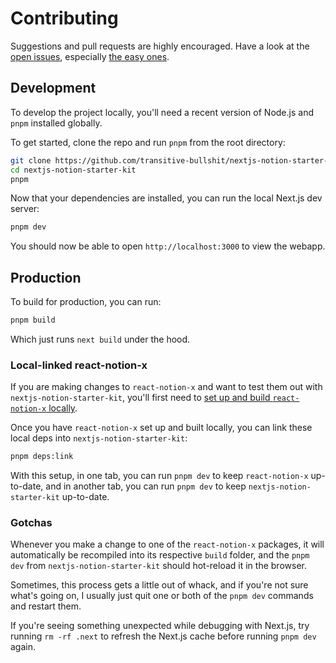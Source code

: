 # Contributing

Suggestions and pull requests are highly encouraged. Have a look at the [open issues](https://github.com/NotionX/react-notion-x/issues?q=is%3Aissue+is%3Aopen+label%3A%22help+wanted%22+sort%3Areactions-%2B1-desc), especially [the easy ones](https://github.com/NotionX/react-notion-x/issues?q=is%3Aissue+is%3Aopen+label%3A%22good+first+issue%22+sort%3Areactions-%2B1-desc).

## Development

To develop the project locally, you'll need a recent version of Node.js and `pnpm` installed globally.

To get started, clone the repo and run `pnpm` from the root directory:

```bash
git clone https://github.com/transitive-bullshit/nextjs-notion-starter-kit
cd nextjs-notion-starter-kit
pnpm
```

Now that your dependencies are installed, you can run the local Next.js dev server:

```bash
pnpm dev
```

You should now be able to open `http://localhost:3000` to view the webapp.

## Production

To build for production, you can run:

```bash
pnpm build
```

Which just runs `next build` under the hood.

### Local-linked react-notion-x

If you are making changes to `react-notion-x` and want to test them out with `nextjs-notion-starter-kit`, you'll first need to [set up and build `react-notion-x` locally](https://github.com/NotionX/react-notion-x/blob/master/contributing.md).

Once you have `react-notion-x` set up and built locally, you can link these local deps into `nextjs-notion-starter-kit`:

```bash
pnpm deps:link
```

With this setup, in one tab, you can run `pnpm dev` to keep `react-notion-x` up-to-date, and in another tab, you can run `pnpm dev` to keep `nextjs-notion-starter-kit` up-to-date.

### Gotchas

Whenever you make a change to one of the `react-notion-x` packages, it will automatically be recompiled into its respective `build` folder, and the `pnpm dev` from `nextjs-notion-starter-kit` should hot-reload it in the browser.

Sometimes, this process gets a little out of whack, and if you're not sure what's going on, I usually just quit one or both of the `pnpm dev` commands and restart them.

If you're seeing something unexpected while debugging with Next.js, try running `rm -rf .next` to refresh the Next.js cache before running `pnpm dev` again.